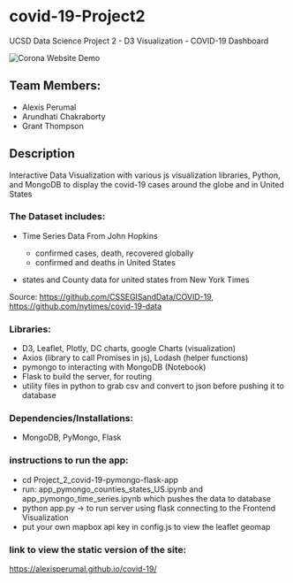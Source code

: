 # covid-19-Project2
UCSD Data Science Project 2 - D3 Visualization - COVID-19 Dashboard

![Corona Website Demo](Presentation/2020-04-08_Corona_flask_website_demo-480.gif)

## Team Members:
* Alexis Perumal 
* Arundhati Chakraborty
* Grant Thompson

## Description

Interactive Data Visualization with various js visualization libraries, Python, and MongoDB to display the covid-19 cases around the globe and in United States

 ### The Dataset includes:

 * Time Series Data From John Hopkins
   * confirmed cases, death, recovered globally
   * confirmed and deaths in United States
 
 * states and County data for united states from New York Times

  Source: https://github.com/CSSEGISandData/COVID-19, https://github.com/nytimes/covid-19-data
 
### Libraries:

 * D3, Leaflet, Plotly, DC charts, google Charts (visualization)
 * Axios (library to call Promises in js), Lodash (helper functions)
 * pymongo to interacting with MongoDB (Notebook)
 * Flask to build the server, for routing
 * utility files in python to grab csv and convert to json before pushing it to database

### Dependencies/Installations:
 * MongoDB, PyMongo, Flask

 ### instructions to run the app:

 * cd Project_2_covid-19-pymongo-flask-app
 * run: app_pymongo_counties_states_US.ipynb and app_pymongo_time_series.ipynb which pushes the data to database
 * python app.py -> to run server using flask connecting to the Frontend Visualization
 * put your own mapbox api key in config.js to view the leaflet geomap
 
 ### link to view the static version of the site:
 https://alexisperumal.github.io/covid-19/
 


